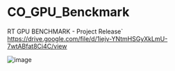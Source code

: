# CO_GPU_Benckmark
RT GPU BENCHMARK - Project Release`
https://drive.google.com/file/d/1iejv-YNtmHSGyXkLmU-7wtABfat8Ci4C/view

![image](https://github.com/Gavril242/RuntimeTerror_GPU_Benchmark/assets/93073444/73402e7d-c88d-4594-a500-8e47ac5feb78)
